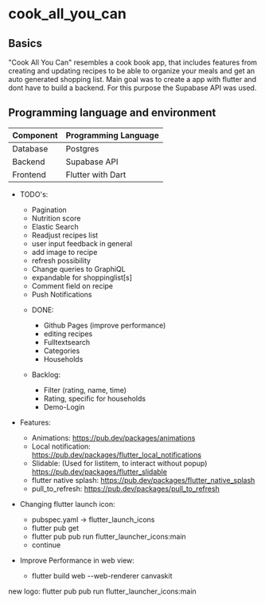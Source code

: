 # cook_all_you_can
## Basics

"Cook All You Can" resembles a cook book app, that includes features from creating and updating recipes to be able to organize your meals and get an auto generated shopping list.
Main goal was to create a app with flutter and dont have to build a backend. For this purpose the Supabase API was used.

## Programming language and environment

| Component | Programming Language 
| --- | ----------- |
| Database | Postgres
| Backend | Supabase API
| Frontend | Flutter with Dart


- TODO's:
    - Pagination
    - Nutrition score
    - Elastic Search
    - Readjust recipes list
    - user input feedback in general
    - add image to recipe
    - refresh possibility
    - Change queries to GraphiQL
    - expandable for shoppinglist[s]
    - Comment field on recipe
    - Push Notifications

    * DONE:
        - Github Pages (improve performance)
        - editing recipes
        - Fulltextsearch
        - Categories
        - Households

    * Backlog:
        - Filter (rating, name, time)
        - Rating, specific for households
        - Demo-Login

- Features:
    - Animations: https://pub.dev/packages/animations
    - Local notification: https://pub.dev/packages/flutter_local_notifications
    - Slidable: (Used for listitem, to interact without popup) https://pub.dev/packages/flutter_slidable
    - flutter native splash: https://pub.dev/packages/flutter_native_splash
    - pull_to_refresh: https://pub.dev/packages/pull_to_refresh

- Changing flutter launch icon:
    - pubspec.yaml -> flutter_launch_icons
    - flutter pub get
    - flutter pub pub run flutter_launcher_icons:main
    - continue

- Improve Performance in web view:
    - flutter build web --web-renderer canvaskit

new logo: flutter pub pub run flutter_launcher_icons:main